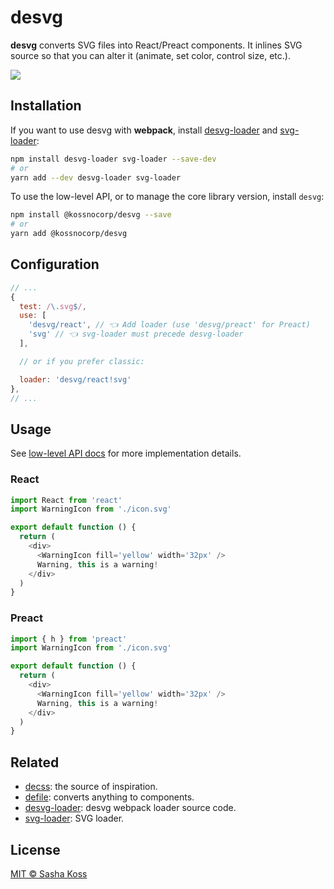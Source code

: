 # desvg

**desvg** converts SVG files into React/Preact components.
It inlines SVG source so that you can alter it (animate, set color,
control size, etc.).

![](https://d3vv6lp55qjaqc.cloudfront.net/items/443d1R2G0J3i3v1W0D3W/desvg.png)

## Installation

If you want to use desvg with **webpack**, install [desvg-loader] and [svg-loader]:

```bash
npm install desvg-loader svg-loader --save-dev
# or
yarn add --dev desvg-loader svg-loader
```

To use the low-level API, or to manage the core library version, install `desvg`:

```bash
npm install @kossnocorp/desvg --save
# or
yarn add @kossnocorp/desvg
```

## Configuration

```js
// ...
{
  test: /\.svg$/,
  use: [
    'desvg/react', // 👈 Add loader (use 'desvg/preact' for Preact)
    'svg' // 👈 svg-loader must precede desvg-loader
  ],

  // or if you prefer classic:

  loader: 'desvg/react!svg'
},
// ...
```

## Usage

See [low-level API docs](https://github.com/kossnocorp/desvg/blob/master/index.js) for more implementation details.

### React

```javascript
import React from 'react'
import WarningIcon from './icon.svg'

export default function () {
  return (
    <div>
      <WarningIcon fill='yellow' width='32px' />
      Warning, this is a warning!
    </div>
  )
}
```

### Preact

```javascript
import { h } from 'preact'
import WarningIcon from './icon.svg'

export default function () {
  return (
    <div>
      <WarningIcon fill='yellow' width='32px' />
      Warning, this is a warning!
    </div>
  )
}
```

## Related

- [decss]: the source of inspiration.
- [defile]: converts anything to components.
- [desvg-loader]: desvg webpack loader source code.
- [svg-loader]: SVG loader.

## License

[MIT © Sasha Koss](https://kossnocorp.mit-license.org/)

[desvg-loader]: https://github.com/kossnocorp/desvg-loader
[svg-loader]: https://github.com/dolbyzerr/svg-loader
[decss]: https://github.com/kossnocorp/decss
[defile]: https://github.com/kossnocorp/defile

